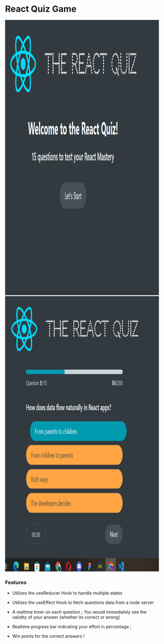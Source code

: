 # React Quiz Game

<img src="./demo/react-shot1.png"  width=900 height=900/>
<img src="./demo/react-shot2.png"  width=900 height=900/>

### Features
- Utilizes the useReducer Hook to handle multiple states

- Utilizes the useEffect Hook to fetch questions data from a node server 

- A realtime timer on each question ; You would immediately see the validity of your answer (whether its correct or wrong)

- Realtime progress bar indicating your effort in percentage ; 

- Win points for the correct answers !

